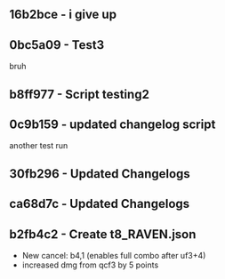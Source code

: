 ﻿## 16b2bce - i give up


## 0bc5a09 - Test3
bruh


## b8ff977 - Script testing2


## 0c9b159 - updated changelog script
another test run


## 30fb296 - Updated Changelogs


## ca68d7c - Updated Changelogs


## b2fb4c2 - Create t8_RAVEN.json
- New cancel: b4,1 (enables full combo after uf3+4)
- increased dmg from qcf3 by 5 points

